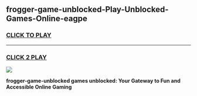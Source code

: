
## frogger-game-unblocked-Play-Unblocked-Games-Online-eagpe
<h3>
<a href="https://premium76.site?title=frogger-game-unblocked&ref=24A">CLICK TO PLAY</a></h3>
<hr>

<h3>
<a href="https://premium76.site?title=frogger-game-unblocked&ref=24A">CLICK 2 PLAY</a>
  
</h3>

<a href="https://premium76.site?title=frogger-game-unblocked&ref=24A"><img src="https://clearcache.store/games.png"></a>


**frogger-game-unblocked games unblocked: Your Gateway to Fun and Accessible Online Gaming**
